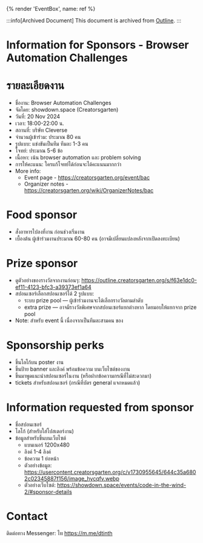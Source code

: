 {% render 'EventBox', name: ref %}

:::info[Archived Document]
This document is archived from [Outline](https://outline.creatorsgarten.org/doc/information-for-sponsors-5AlZazaogy).
:::

# Information for Sponsors - Browser Automation Challenges

# รายละเอียดงาน

* ชื่องาน: Browser Automation Challenges
* จัดโดย: showdown.space (Creatorsgarten)
* วันที่: 20 Nov 2024
* เวลา: 18:00-22:00 น.
* สถานที่: บริษัท Cleverse
* จำนวนผู้เข้าร่วม: ประมาณ 80 คน
* รูปแบบ: แข่งขันเป็นทีม ทีมละ 1-3 คน
* โจทย์: ประมาณ 5-6 ข้อ
* เนื้อหา: เน้น browser automation และ problem solving
* การให้คะแนน: ใครแก้โจทย์ได้ก่อนจะได้คะแนนมากกว่า
* More info:
  * Event page - <https://creatorsgarten.org/event/bac>
  * Organizer notes - <https://creatorsgarten.org/wiki/OrganizerNotes/bac>

# Food sponsor

* สั่งอาหารไปลงที่งาน ก่อนช่วงเริ่มงาน
* เบื้องต้น ผู้เข้าร่วมงานประมาณ 60-80 คน (อาจมีเปลี่ยนแปลงหลังจากเปิดลงทะเบียน)

# Prize sponsor

* ดูตัวอย่างของรางวัลจากงานก่อนๆ: <https://outline.creatorsgarten.org/s/f63e1dc0-ef11-4123-bfc3-a39373ef1a64>
* สปอนเซอร์เลือกสปอนเซอร์ได้ 2 รูปแบบ:
  * ระบบ prize pool — ผู้เข้าร่วมงานจะได้เลือกรางวัลตามลำดับ
  * extra prize — อาจมีรางวัลพิเศษจากสปอนเซอร์แยกต่างหาก โดยมอบให้แยกจาก prize pool
* Note: สำหรับ event นี้ เนื่องจากเป็นทีมละสามคน ของ

# Sponsorship perks

* ขึ้นโลโก้บน poster งาน
* ขึ้นป้าย banner และลิงค์ พร้อมข้อความ บนเว็บไซต์ของงาน
* ขึ้นมาพูดแนะนำสปอนเซอร์ในงาน (หรือฝากข้อความกรณีที่ไม่สะดวกมา)
* tickets สำหรับสปอนเซอร์ (กรณีที่บัตร general แจกหมดแล้ว)

# Information requested from sponsor

* ชื่อสปอนเซอร์
* โลโก้ (สำหรับใส่โปสเตอร์งาน)
* ข้อมูลสำหรับขึ้นบนเว็บไซต์
  * แบนเนอร์ 1200x480
  * ลิงค์ 1-4 ลิงค์
  * ข้อความ 1 ย่อหน้า
  * ตัวอย่างข้อมูล: <https://usercontent.creatorsgarten.org/c/v1730955645/644c35a6802c02345887f156/image_hycqfv.webp>
  * ตัวอย่างเว็บไซต์: <https://showdown.space/events/code-in-the-wind-2/#sponsor-details>

# Contact

ติดต่อทาง Messenger: ไท <https://m.me/dtinth>